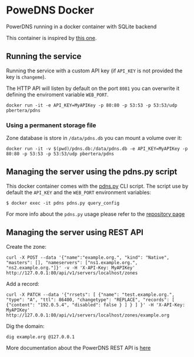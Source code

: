 # PoweDNS Docker

PowerDNS running in a docker container with SQLite backend

This container is inspired by [this one](https://github.com/renan/powerdns-docker).

## Running the service

Running the service with a custom API key (if `API_KEY` is not provided the key is `changeme`).

The HTTP API will listen by default on the port `8081` you can overwrite it defining the enviroment variable `WEB_PORT`.

```
docker run -it -e API_KEY=MyAPIKey -p 80:80 -p 53:53 -p 53:53/udp pbertera/pdns
```

### Using a permanent storage file

Zone database is store in `/data/pdns.db` you can mount a volume over it:

```
docker run -it -v $(pwd)/pdns.db:/data/pdns.db -e API_KEY=MyAPIKey -p 80:80 -p 53:53 -p 53:53/udp pbertera/pdns
```

## Managing the server using the pdns.py script

This docker container comes with the [pdns.py](https://github.com/pbertera/PowerDNS-CLI) CLI script. The script use by default the `API_KEY` and the `WEB_PORT` environment variables:

```
$ docker exec -it pdns pdns.py query_config
```

For more info about the `pdns.py` usage please refer to the [repository page](https://github.com/pbertera/PowerDNS-CLI)

## Managing the server using REST API

Create the zone:

```
curl -X POST --data '{"name":"example.org.", "kind": "Native", "masters": [], "nameservers": ["ns1.example.org.", "ns2.example.org."]}' -v -H 'X-API-Key: MyAPIKey' http://127.0.0.1:80/api/v1/servers/localhost/zones
```

Add a record:

```
curl -X PATCH --data '{"rrsets": [ {"name": "test.example.org.", "type": "A", "ttl": 86400, "changetype": "REPLACE", "records": [ {"content": "192.0.5.4", "disabled": false } ] } ] }' -H 'X-API-Key: MyAPIKey' http://127.0.0.1:80/api/v1/servers/localhost/zones/example.org
```

Dig the domain:

```
dig example.org @127.0.0.1
```

More documentation about the PowerDNS REST API is [here](https://doc.powerdns.com/md/httpapi/README/)
